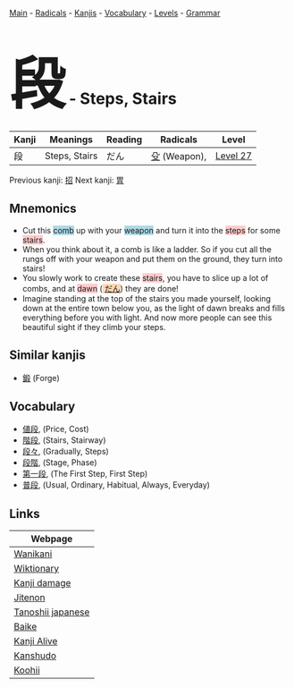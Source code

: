 <style> bigfont {font-size: 100px}</style>
[Main](../README.md) -
[Radicals](../radicals.md) -
[Kanjis](../kanjis.md) -
[Vocabulary](../vocabulary.md) -
[Levels](../levels.md) -
[Grammar](../grammar.md)
# <bigfont> 段</bigfont> - Steps, Stairs 

| Kanji | Meanings | Reading | Radicals | Level |
| --- | --- | --- | --- | --- |
| 段 | Steps, Stairs | だん | [殳](../radicals/殳.md) (Weapon),  | [Level 27](../levels/wk_level27.md) |

Previous kanji: [招](招.md) Next kanji: [胃](胃.md) 

## Mnemonics
 * Cut this <span style="background-color:#ADD8E6"> comb</span> up with your <span style="background-color:#ADD8E6"> weapon</span> and turn it into the <span style="background-color:#ffcccb"> steps</span> for some <span style="background-color:#ffcccb"> stairs</span>.
* When you think about it, a comb is like a ladder. So if you cut all the rungs off with your weapon and put them on the ground, they turn into stairs!
* You slowly work to create these <span style="background-color:#ffcccb"> stairs</span>, you have to slice up a lot of combs, and at <span style="background-color:#ffcccb"> dawn</span> (<span style="background-color:#fed8b1"> [だん](https://jisho.org/search/だん)</span>) they are done!
* Imagine standing at the top of the stairs you made yourself, looking down at the entire town below you, as the light of dawn breaks and fills everything before you with light. And now more people can see this beautiful sight if they climb your steps.


## Similar kanjis
 * [鍛](鍛.md) (Forge)


## Vocabulary
 * [値段](../vocabulary/段.md), (Price, Cost)
* [階段](../vocabulary/段.md), (Stairs, Stairway)
* [段々](../vocabulary/段.md), (Gradually, Steps)
* [段階](../vocabulary/段.md), (Stage, Phase)
* [第一段](../vocabulary/段.md), (The First Step, First Step)
* [普段](../vocabulary/段.md), (Usual, Ordinary, Habitual, Always, Everyday)



## Links 

| Webpage |
| --- |
| [Wanikani          ](https://www.wanikani.com/kanji/段) |
| [Wiktionary        ](https://en.wiktionary.org/wiki/段) |
| [Kanji damage      ](http://www.kanjidamage.com/kanji/search?utf8=✓&q=段) |
| [Jitenon           ](https://jitenon.com/kanji/段) |
| [Tanoshii japanese ](https://www.tanoshiijapanese.com/dictionary/kanji.cfm?k=段) |
| [Baike             ](https://baike.baidu.com/item/段) |
| [Kanji Alive       ](https://app.kanjialive.com/段) |
| [Kanshudo          ](https://www.kanshudo.com/searchmn?q=段) |
| [Koohii            ](https://kanji.koohii.com/study/kanji/段) |
